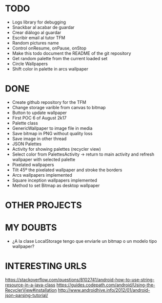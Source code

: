 # TODO

- Logs library for debugging
- Snackbar al acabar de guardar
- Crear diálogo al guardar
- Escribir email al tutor TFM
- Random pictures name
- Control onResume, onPause, onStop
- Make this todo document the README of the git repository
- Get random palette from the current loaded set
- Circle Wallpapers
- Shift color in palette in arcs wallpaper

# DONE
- Create github repository for the TFM
- Change storage varible from canvas to bitmap
- Button to update wallpaper
- First POC 6 of August 2k17
- Palette class
- GenericWallpaper to image file in media
- Save bitmap in PNG without quality loss
- Save image in other thread
- JSON Palettes
- Activity for showing palettes (recycler view)
- Select color from PalettesActivity -> return to main activity and refresh wallpaper with selected palette
- Pixelated wallpapers
- Tilt 45º the pixelated wallpaper and stroke the borders
- Arcs wallpapers implemented
- Square inception wallpapers implemented
- Method to set Bitmap as desktop wallpaper

# OTHER PROJECTS

# MY DOUBTS
 - ¿A la clase LocalStorage tengo que enviarle un bitmap o un modelo tipo wallpaper?


# INTERESTING URLS
https://stackoverflow.com/questions/8102741/android-how-to-use-string-resource-in-a-java-class
https://guides.codepath.com/android/Using-the-RecyclerView#installation
http://www.androidhive.info/2012/01/android-json-parsing-tutorial/
